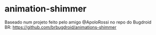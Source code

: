 # animation-shimmer

Baseado num projeto feito pelo amigo @ApoloRossi no repo do Bugdroid BR:
https://github.com/brbugdroid/animations-shimmer
